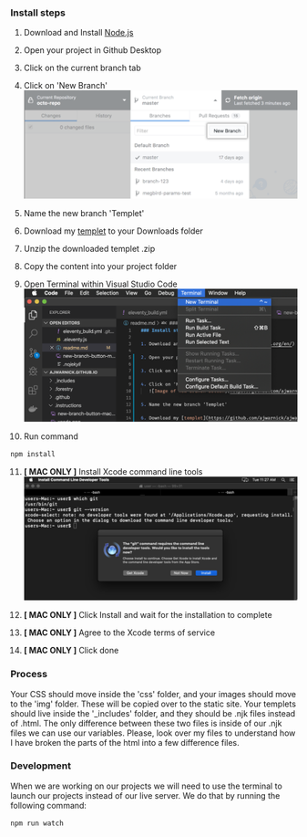 ### Install steps

1. Download and Install [Node.js](https://nodejs.org/en/)

2. Open your project in Github Desktop

3. Click on the current branch tab

4. Click on 'New Branch'
   ![Image of new branch action](https://github.com/ajwarnick/ajwarnick.github.io/raw/templet/.instructions/new-branch-button-mac.png)

5. Name the new branch 'Templet' 

6. Download my [templet](https://github.com/ajwarnick/ajwarnick.github.io/) to your Downloads folder

7. Unzip the downloaded templet .zip

8. Copy the content into your project folder

9. Open Terminal within Visual Studio Code
   ![terminal activation in Visual Studio Code](https://github.com/ajwarnick/ajwarnick.github.io/raw/templet/.instructions/terminal.png)

10. Run command 

   ```bash
   npm install
   ```

11. **[ MAC ONLY ]**  Install Xcode command line tools  
    ![Image of Xcode prompt](https://github.com/ajwarnick/ajwarnick.github.io/raw/templet/.instructions/xcode.png)

12. **[ MAC ONLY ]** Click Install and wait for the installation to complete

13. **[ MAC ONLY ]** Agree to the Xcode terms of service

14. **[ MAC ONLY ]** Click done

### Process

Your CSS should move inside the 'css' folder, and your images should move to the 'img' folder. These will be copied over to the static site. Your templets should live inside the '_includes' folder, and they should be .njk files instead of .html. The only difference between these two files is inside of our .njk files we can use our variables. Please, look over my files to understand how I have broken the parts of the html into a few difference files. 

### Development

When we are working on our projects we will need to use the terminal to launch our projects instead of our live server. We do that by running the following command:

```bash
npm run watch
```

